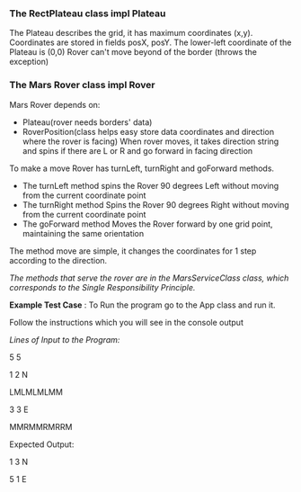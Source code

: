 ### The RectPlateau class impl Plateau

The Plateau describes the grid, it has maximum coordinates (x,y).
Coordinates are stored in fields posX, posY.
The lower-left coordinate of the Plateau is (0,0)
Rover can't move beyond of the border (throws the exception)

### The Mars Rover class impl Rover
Mars Rover depends on:
* Plateau(rover needs borders' data)
* RoverPosition(class helps easy store data coordinates and direction where the rover is facing)
When rover moves, it takes direction string and spins if there are L or R and go forward in facing direction

To make a move Rover has  turnLeft, turnRight and goForward methods.
* The turnLeft method spins the Rover 90 degrees Left without moving from the current coordinate point
* The turnRight method Spins the Rover 90 degrees Right without moving from the current coordinate point
* The goForward method Moves the Rover forward by one grid point, maintaining the same orientation

The method move are simple, it changes the coordinates for 1 step  according to the direction.

_The methods that serve the rover are in the MarsServiceClass class, which corresponds to the Single Responsibility Principle._

**Example Test Case** :
 To Run the program go to the App class and run it.

 Follow the instructions which you will see in the console output

_Lines of Input to the Program:_

5 5

1 2 N

LMLMLMLMM

3 3 E

MMRMMRMRRM

Expected Output:

1 3 N

5 1 E
